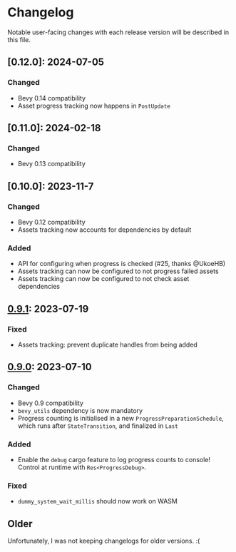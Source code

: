 # Changelog

Notable user-facing changes with each release version will be described in this file.


## [0.12.0]: 2024-07-05

### Changed
- Bevy 0.14 compatibility
- Asset progress tracking now happens in `PostUpdate`

## [0.11.0]: 2024-02-18

### Changed
- Bevy 0.13 compatibility

## [0.10.0]: 2023-11-7

### Changed
 - Bevy 0.12 compatibility
 - Assets tracking now accounts for dependencies by default

### Added
 - API for configuring when progress is checked (#25, thanks @UkoeHB)
 - Assets tracking can now be configured to not progress failed assets
 - Assets tracking can now be configured to not check asset dependencies

## [0.9.1]: 2023-07-19

### Fixed
 - Assets tracking: prevent duplicate handles from being added

## [0.9.0]: 2023-07-10

### Changed
 - Bevy 0.9 compatibility
 - `bevy_utils` dependency is now mandatory
 - Progress counting is initialised in a new `ProgressPreparationSchedule`, which runs after `StateTransition`, and finalized in `Last`

### Added
 - Enable the `debug` cargo feature to log progress counts to console! Control at runtime with `Res<ProgressDebug>`.

### Fixed
 - `dummy_system_wait_millis` should now work on WASM

## Older

Unfortunately, I was not keeping changelogs for older versions. :(

[0.9.1]: https://github.com/IyesGames/iyes_progress/tree/v0.9.1
[0.9.0]: https://github.com/IyesGames/iyes_progress/tree/v0.9.0
